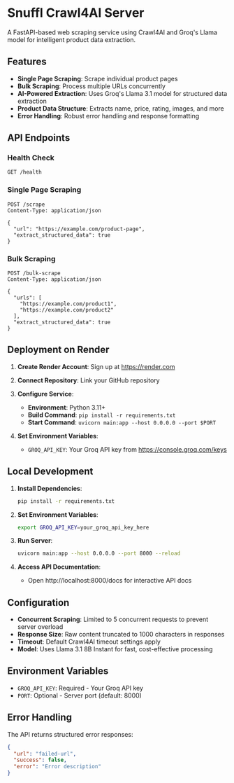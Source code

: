 # Snuffl Crawl4AI Server

A FastAPI-based web scraping service using Crawl4AI and Groq's Llama model for intelligent product data extraction.

## Features

- **Single Page Scraping**: Scrape individual product pages
- **Bulk Scraping**: Process multiple URLs concurrently
- **AI-Powered Extraction**: Uses Groq's Llama 3.1 model for structured data extraction
- **Product Data Structure**: Extracts name, price, rating, images, and more
- **Error Handling**: Robust error handling and response formatting

## API Endpoints

### Health Check
```
GET /health
```

### Single Page Scraping
```
POST /scrape
Content-Type: application/json

{
  "url": "https://example.com/product-page",
  "extract_structured_data": true
}
```

### Bulk Scraping
```
POST /bulk-scrape
Content-Type: application/json

{
  "urls": [
    "https://example.com/product1",
    "https://example.com/product2"
  ],
  "extract_structured_data": true
}
```

## Deployment on Render

1. **Create Render Account**: Sign up at https://render.com
2. **Connect Repository**: Link your GitHub repository
3. **Configure Service**:
   - **Environment**: Python 3.11+
   - **Build Command**: `pip install -r requirements.txt`
   - **Start Command**: `uvicorn main:app --host 0.0.0.0 --port $PORT`

4. **Set Environment Variables**:
   - `GROQ_API_KEY`: Your Groq API key from https://console.groq.com/keys

## Local Development

1. **Install Dependencies**:
   ```bash
   pip install -r requirements.txt
   ```

2. **Set Environment Variables**:
   ```bash
   export GROQ_API_KEY=your_groq_api_key_here
   ```

3. **Run Server**:
   ```bash
   uvicorn main:app --host 0.0.0.0 --port 8000 --reload
   ```

4. **Access API Documentation**:
   - Open http://localhost:8000/docs for interactive API docs

## Configuration

- **Concurrent Scraping**: Limited to 5 concurrent requests to prevent server overload
- **Response Size**: Raw content truncated to 1000 characters in responses
- **Timeout**: Default Crawl4AI timeout settings apply
- **Model**: Uses Llama 3.1 8B Instant for fast, cost-effective processing

## Environment Variables

- `GROQ_API_KEY`: Required - Your Groq API key
- `PORT`: Optional - Server port (default: 8000)

## Error Handling

The API returns structured error responses:
```json
{
  "url": "failed-url",
  "success": false,
  "error": "Error description"
}
```
